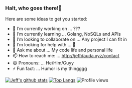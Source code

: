 ### Halt, who goes there!👋



Here are some ideas to get you started:

- 🔭 I’m currently working on ... ???
- 🌱 I’m currently learning ... Golang, NoSQLs and APIs
- 👯 I’m looking to collaborate on ... Any project I can fit in
- 🤔 I’m looking for help with ... 🤔
- 💬 Ask me about ... My code life and personal life
- 📫 How to reach me: ... http://jeffdauda.xyz/contact
- 😄 Pronouns: ... He/Him/Guyy
- ⚡ Fun fact: ... Humor is my thingggg

[![Jeff's github stats](https://github-readme-stats.vercel.app/api?username=trojan0x)](https://github.com/anuraghazra/github-readme-stats)
[![Top Langs](https://github-readme-stats.vercel.app/api/top-langs/?username=trojan0x)](https://github.com/anuraghazra/github-readme-stats)
![Profile views](https://gpvc.arturio.dev/trojan0x) 
